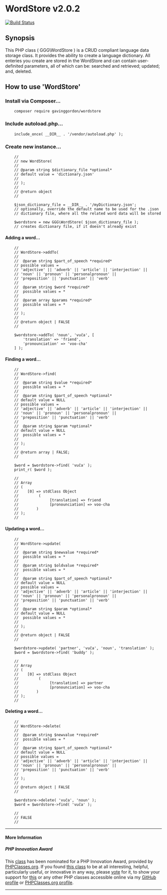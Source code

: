 # WordStore v2.0.2

[![Build Status](https://travis-ci.org/gavinggordon/wordstore.svg?branch=master)](https://travis-ci.org/gavinggordon/wordstore)

## Synopsis

This PHP class ( GGG\WordStore ) is a CRUD compliant language data storage class. It provides the ability to create a language dictionary. All enteries you create are stored in the WordStore and can contain user-definited parameters, all of which can be: searched and retrieved; updated; and, deleted.

## How to use 'WordStore'

### Install via Composer...

```
	composer require gavinggordon/wordstore
```

### Include autoload.php...

```
	include_once( __DIR__ . '/vendor/autoload.php' );
```

### Create new instance...

```
	//
	// new WordStore( 
	// 
	// @param string $dictionary_file *optional* 
	// default value = 'dictionary.json'
	//  
	// );
	//
	// @return object
	// 
	
	$json_dictionary_file = __DIR__ . '/myDictionary.json';
	// optionally, override the default name to be used for the .json
	// dictionary file, where all the related word data will be stored
	
	$wordstore = new GGG\WordStore( $json_dictionary_file );
	// creates dictionary file, if it doesn't already exist
```

#### Adding a word...

```
	//
	// WordStore->addTo(
	//
	//	@param string $part_of_speech *required*
	// possible values =	
	// 'adjective' || 'adverb' || 'article' || 'interjection' ||
	// 'noun' || 'pronoun' || 'personalpronoun' || 
	// 'preposition' || 'punctuation' || 'verb'
	//
	//	@param string $word *required*
	//	possible values = *
	//
	//	@param array $params *required*
	//	possible values = *
	//
	// );
	//
	// @return object | FALSE
	//
	
	$wordstore->addTo( 'noun', 'vuča', [ 
		'translation' => 'friend',
		'pronounciation' => 'voo-cha' 
	] );
```

#### Finding a word...

```
	//
	// WordStore->find(
	//
	//	@param string $value *required*
	//	possible values = *
	//
	//	@param string $part_of_speech *optional*
	// default value = NULL
	// possible values =	
	// 'adjective' || 'adverb' || 'article' || 'interjection' ||
	// 'noun' || 'pronoun' || 'personalpronoun' || 
	// 'preposition' || 'punctuation' || 'verb'
	//
	//	@param string $param *optional*
	// default value = NULL
	//	possible values = *
	//
	// );
	//
	// @return array | FALSE;
	//
	
	$word = $wordstore->find( 'vuča' );
	print_r( $word );
	 
	//
	// Array
	// (
	//	  [0] => stdClass Object
	//	       (
	//              [translation] => friend
	//              [pronounciation] => voo-cha
	//        )
	// );
	//
```

#### Updating a word...

```
	//
	// WordStore->update(
	//
	//	@param string $newvalue *required*
	//	possible values = *
	//
	//	@param string $oldvalue *required*
	//	possible values = *
	//
	//	@param string $part_of_speech *optional*
	// default value = NULL
	// possible values = 
	// 'adjective' || 'adverb' || 'article' || 'interjection' ||
	// 'noun' || 'pronoun' || 'personalpronoun' || 
	// 'preposition' || 'punctuation' || 'verb'
	//
	//	@param string $param *optional*
	// default value = NULL
	//	possible values = *
	//
	// );
	//
	// @return object | FALSE
	//
	
	$wordstore->update( 'partner', 'vuča', 'noun', 'translation' );
	$word = $wordstore->find( 'buddy' );
	 
	//
	// Array
	// (
	//	  [0] => stdClass Object
	//	       (
	//              [translation] => partner
	//              [pronounciation] => voo-cha
	//        )
	// );
	//
```

#### Deleting a word...

```
	//
	// WordStore->delete(
	//
	//	@param string $newvalue *required*
	//	possible values = *
	//
	//	@param string $part_of_speech *optional*
	// default value = NULL
	// possible values = 
	// 'adjective' || 'adverb' || 'article' || 'interjection' ||
	// 'noun' || 'pronoun' || 'personalpronoun' || 
	// 'preposition' || 'punctuation' || 'verb'
	//
	// );
	//
	// @return object | FALSE
	//
	
	$wordstore->delete( 'vuča', 'noun' );
	$word = $wordstore->find( 'vuča' );
	 
	//
	// FALSE
	//
```

--------------

#### More Information

##### PHP Innovation Award

This [class](http://www.phpclasses.org/package/9724.html) has been nominated for a PHP Innovation Award, provided by [PHPClasses.org](http://www.phpclasses.org). If you found [this class](http://www.phpclasses.org/package/9724.html) to be at all interesting, helpful, particularly useful, or innovative in any way, please [vote](http://www.phpclasses.org/vote.html) for it, to show your support for [this](http://www.phpclasses.org/package/9724.html) or any other PHP classes accessible online via my [GitHub profile](https://github.com/gavinggordon) or [PHPClasses.org profile](http://www.phpclasses.org/browse/author/1348645.html).

--------------
